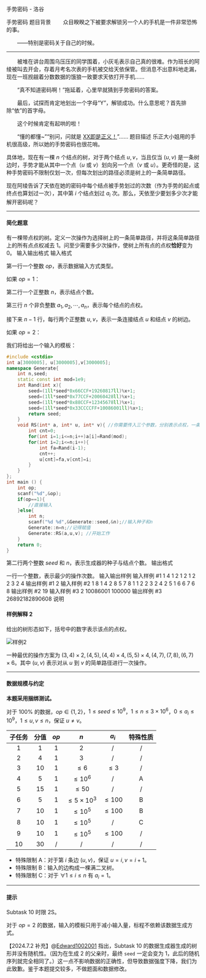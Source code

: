



手势密码 - 洛谷














手势密码
题目背景
&emsp;&emsp;众目睽睽之下被要求解锁另一个人的手机是一件非常恐怖的事。

&emsp;&emsp;——特别是密码关于自己的时候。

---

&emsp;&emsp;被堆在讲台周围乌压压的同学围着，小灰毛表示自己真的很难。作为班长的阿绫被叫去开会，存着月考名次表的手机被交给天依保管。但消息不出意料地走漏，现在一班觊觎着分数数据的饿狼一致要求天依打开手机……

&emsp;&emsp;“真不知道密码啊！”拖延着，心里早就猜到手势密码的答案。

&emsp;&emsp;最后，试探而肯定地划出一个字母“Y”，解锁成功。什么意思呢？首先排除“依”的首字母。

&emsp;&emsp;这个时候肯定有起哄的啦！

&emsp;&emsp;“懂的都懂\~”“别问，问就是 [XX即是正义！](https://www.bilibili.com/video/BV1z741137vQ)”……
题目描述
乐正大小姐用的手机很高级，所以她的手势密码也很花哨。

具体地，现在有一棵 $n$ 个结点的树，对于两个结点 $u,v$，当且仅当 $(u,v)$ 是一条树边时，手势才能从其中一个点（$u$ 或 $v$）划向另一个点（$v$ 或 $u$）。更奇怪的是，这种手势密码不限制仅划一次，但每次划出的路径必须是树上的一条简单路径。

现在阿绫告诉了天依在她的密码中每个结点被手势划过的次数（作为手势的起点或终点也算划过一次），其中第 $i$ 个结点划过 $a_i$ 次。那么，天依至少要划多少次才能解开密码呢？

----

#### 简化题意

有一棵带点权的树。定义一次操作为选择树上的一条简单路径，并将这条简单路径上的所有点点权减去 $1$。问至少需要多少次操作，使树上所有点的点权**恰好**变为 $0$。
输入输出格式
输入格式

第一行一个整数 $op$，表示数据输入方式类型。

如果 $op=1$：

第二行一个正整数 $n$，表示结点个数。

第三行 $n$ 个非负整数 $a_1,a_2,\cdots,a_n$，表示每个结点的点权。

接下来 $n-1$ 行，每行两个正整数 $u,v$，表示一条连接结点 $u$ 和结点 $v$ 的树边。

如果 $op=2$：

我们将给出一个输入的模板：
```cpp
#include <cstdio>
int a[3000005], u[3000005],v[3000005];
namespace Generate{
	int n,seed;
	static const int mod=1e9;
	int Rand(int x){
		seed=(1ll*seed*0x66CCF+19260817ll)%x+1;
		seed=(1ll*seed*0x77CCF+20060428ll)%x+1;
		seed=(1ll*seed*0x88CCF+12345678ll)%x+1;
		seed=(1ll*seed*0x33CCCCFF+10086001ll)%x+1;
		return seed;
	}
	void RS(int* a, int* u, int* v){ //你需要传入三个参数，分别表示点权，一条边的两个端点 
		int cnt=0;
		for(int i=1;i<=n;i++)a[i]=Rand(mod); 
		for(int i=2;i<=n;i++){
			int fa=Rand(i-1);
			cnt++;
			u[cnt]=fa,v[cnt]=i;
		}
	}
};
int main () {
	int op;
	scanf("%d",&op);
	if(op==1){
		//直接输入 
	}else{
		int n;
		scanf("%d %d",&Generate::seed,&n);//输入种子和n 
		Generate::n=n;//记得赋值 
		Generate::RS(a,u,v); //开始工作 
	}
	return 0;
}
```

第二行两个整数 $seed$ 和 $n$，表示生成器的种子与结点个数。
输出格式

一行一个整数，表示最少的操作次数。
输入输出样例
输入样例 #1
1
4
1 2 1 2
1 2
2 3
2 4
输出样例 #1
2
输入样例 #2
1
8
1 4 2 8 5 7 8 1
1 2
2 3
2 4
2 5
1 6
6 7
6 8
输出样例 #2
19
输入样例 #3
2
10086001 100000
输出样例 #3
26892182890608
说明
#### 样例解释 2
给出的树形态如下，括号中的数字表示该点的点权。

![样例2](https://cdn.luogu.com.cn/upload/image_hosting/djmtr8s9.png)

一种最优的操作方案为 $(3,4)\times2,(4,5),(4,4)\times4,(5,5)\times4,(4,7),(7,8),(6,7)\times6$。其中 $(u,v)$ 表示对从 $u$ 到 $v$ 的简单路径进行一次操作。

------------
#### 数据规模与约定
**本题采用捆绑测试。**

对于 $100\%$ 的数据，$op\in\{1,2\}$，$1\le seed\le 10^9$，$1\le n\le 3\times 10^6$，$0\le a_i\le10^9$，$1\le u,v\le n$，保证 $u\ne v$。

| 子任务 | 分值 |    $op$    |           $n$            |      $a_i$      | 特殊性质 |
| :----: | :--: | :--------: | :----------------------: | :-------------: | :------: |
|   1    |  1   |    $1$     |           $2$            |        /        |    /     |
|   2    |  4   |    $1$     |           $3$            |        /        |    /     |
|   3    |  10  |    $1$     |      $\leq 6$       |  $\leq 3$  |    /     |
|   4    |  5   |    $1$     |     $\leq 10^6$     |        /        |    A     |
|   5    |  15  |    $1$     |      $\leq 50$      |        /        |    /     |
|   6    |  5   |    $1$     | $\leq 5\times 10^3$ | $\leq 100$ |    B     |
|   7    |  10  |    $1$     |     $\leq 10^5$     | $\leq 100$ |    B     |
|   8    |  10  |    $1$     |     $\leq 10^5$     |        /        |    C     |
|   9    |  10  |    $1$     |     $\leq 10^5$     | $\leq 100$ |    /     |
|   10   |  30  |    /     |            /             |        /        |    /     |


- 特殊限制 A：对于第 $i$ 条边 $(u,v)$，保证 $u=i,v=i+1$。
- 特殊限制 B：输入的边构成一棵满二叉树。
- 特殊限制 C：对于 $\forall 1\le i\le n$ 有 $a_i=1$。




------------
#### 提示
Subtask 10 时限 2S。

对于 $op=2$ 的数据，输入的模板只用于减小输入量，标程不依赖该数据生成方式。

【2024.7.2 补充】@[Edward1002001](https://www.luogu.com.cn/user/151415) 指出，Subtask 10 的数据生成器生成的树形并没有随机性。（因为在生成 $2$ 的父亲时，最终 `seed` 一定会变为 $1$，此后的随机序列就完全相同了。）这一点不影响数据的正确性，但导致数据强度下降，我们为此致歉。鉴于本题提交较多，不做题面和数据修改。






